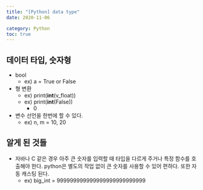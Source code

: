 ```yaml
---
title: "[Python] data type"
date: 2020-11-06 

category: Python 
toc: true
---
```


## 데이터 타입, 숫자형
- bool
	- ex) a = True or False
- 형 변환
	- ex) print(**int**(v_float)) 
	- ex) print(**int**(False))
		- 0
- 변수 선언을 한번에 할 수 있다.
	- ex) n, m = 10, 20

## 알게 된 것들
- 자바나 C 같은 경우 아주 큰 숫자를 입력할 때 타입을 다르게 주거나 특정 함수를 호출해야 한다. python은 별도의 작업 없이 큰 숫자를 사용할 수 있어 편하다. 또한 자동 캐스팅 된다.
	- ex) big_int = 999999999999999999999999999
